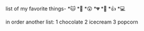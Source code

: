 list of my favorite things-
*🐱
*🐶
*😲
*💔
*🐘
*👍
*💻
   
   in order another list:
1 chocolate
2 icecream
3 popcorn
